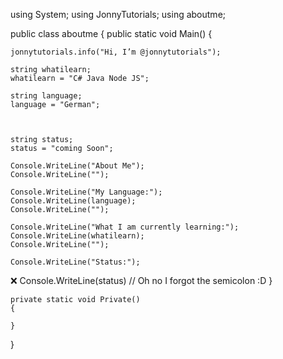 
using System;
using JonnyTutorials;
using aboutme;
					
public class aboutme
{
	public static void Main()
	{
    
	jonnytutorials.info("Hi, I’m @jonnytutorials");
    
	string whatilearn;
    whatilearn = "C# Java Node JS";
    
    string language;
    language = "German";
	
    
    
	string status;
    status = "coming Soon";
    
    Console.WriteLine("About Me");
	Console.WriteLine("");
    
    Console.WriteLine("My Language:");
    Console.WriteLine(language);
    Console.WriteLine("");
    
    Console.WriteLine("What I am currently learning:");
    Console.WriteLine(whatilearn);
	Console.WriteLine("");
    
    Console.WriteLine("Status:");
❌  Console.WriteLine(status)
// Oh no I forgot the semicolon :D
    }
    
    private static void Private()
	{
    
    }
}
